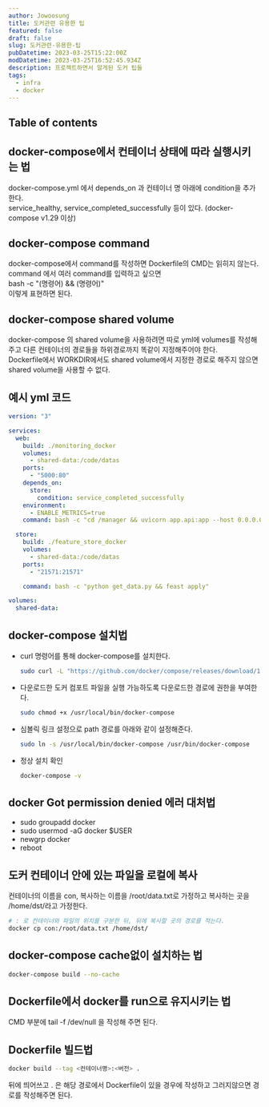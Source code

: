 ```yaml
---
author: Jowoosung
title: 도커관련 유용한 팁
featured: false
draft: false
slug: 도커관련-유용한-팁
pubDatetime: 2023-03-25T15:22:00Z
modDatetime: 2023-03-25T16:52:45.934Z
description: 프로젝트하면서 알게된 도커 팁들
tags: 
  - infra
  - docker
---  
```


## Table of contents

## docker-compose에서 컨테이너 상태에 따라 실행시키는 법  
docker-compose.yml 에서 depends_on 과 컨테이너 명 아래에 condition을 추가한다.  
service_healthy, service_completed_successfully 등이 있다. (docker-compose v1.29 이상)  
  
## docker-compose command  
docker-compose에서 command를 작성하면 Dockerfile의 CMD는 읽히지 않는다.  
command 에서 여러 command를 입력하고 싶으면  
bash -c "(명령어) && (명령어)"  
이렇게 표현하면 된다.  

## docker-compose shared volume  
docker-compose 의 shared volume을 사용하려면 따로 yml에 volumes를 작성해주고 다른 컨테이너의 경로들을 하위경로까지 똑같이 지정해주어야 한다.  
Dockerfile에서 WORKDIR에서도 shared volume에서 지정한 경로로 해주지 않으면 shared volume을 사용할 수 없다.  
  
## 예시 yml 코드  
```yaml
version: "3"

services:
  web:
    build: ./monitoring_docker
    volumes:
      - shared-data:/code/datas
    ports:
      - "5000:80"
    depends_on:
      store:
        condition: service_completed_successfully
    environment:
      - ENABLE_METRICS=true
    command: bash -c "cd /manager && uvicorn app.api:app --host 0.0.0.0 --port 80"

  store:
    build: ./feature_store_docker
    volumes:
      - shared-data:/code/datas
    ports:
      - "21571:21571"

    command: bash -c "python get_data.py && feast apply"

volumes:
  shared-data:
```
  
  
## docker-compose 설치법  
- curl 명령어를 통해 docker-compose를 설치한다.  
  ```bash
  sudo curl -L "https://github.com/docker/compose/releases/download/1.27.4/docker-compose-$(uname -s)-$(uname -m)" -o /usr/local/bin/docker-compose
  ```
- 다운로드한 도커 컴포트 파일을 실행 가능하도록 다운로드한 경로에 권한을 부여한다.  
  ```bash
  sudo chmod +x /usr/local/bin/docker-compose
  ```
- 심볼릭 링크 설정으로 path 경로를 아래와 같이 설정해준다.  
  ```bash
  sudo ln -s /usr/local/bin/docker-compose /usr/bin/docker-compose
  ```
- 정상 설치 확인
  ```bash
  docker-compose -v
  ```
  
## docker Got permission denied 에러 대처법
- sudo groupadd docker
- sudo usermod -aG docker $USER
- newgrp docker
- reboot
  
## 도커 컨테이너 안에 있는 파일을 로컬에 복사
컨테이너의 이름을 con, 복사하는 이름을 /root/data.txt로 가정하고 복사하는 곳을 /home/dst/라고 가정한다.  
```bash
# : 로 컨테이너와 파일의 위치를 구분한 뒤, 뒤에 복사할 곳의 경로를 적는다.
docker cp con:/root/data.txt /home/dst/
```
  
## docker-compose cache없이 설치하는 법
```bash
docker-compose build --no-cache
```
  
## Dockerfile에서 docker를 run으로 유지시키는 법
CMD 부분에 tail -f /dev/null 을 작성해 주면 된다.  
  
## Dockerfile 빌드법
```bash
docker build --tag <컨테이너명>:<버전> .
```
뒤에 띄어쓰고 . 은 해당 경로에서 Dockerfile이 있을 경우에 작성하고 그러지않으면 경로를 작성해주면 된다.  
